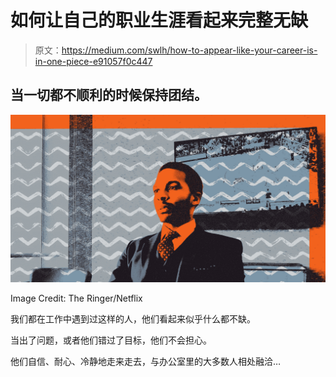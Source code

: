 # 如何让自己的职业生涯看起来完整无缺

> 原文：<https://medium.com/swlh/how-to-appear-like-your-career-is-in-one-piece-e91057f0c447>

## 当一切都不顺利的时候保持团结。

![](img/694cd37d77c17f57013b5c2c993b9dc7.png)

Image Credit: The Ringer/Netflix

我们都在工作中遇到过这样的人，他们看起来似乎什么都不缺。

当出了问题，或者他们错过了目标，他们不会担心。

他们自信、耐心、冷静地走来走去，与办公室里的大多数人相处融洽…